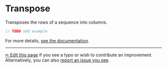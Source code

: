# Transpose

Transposes the rows of a sequence into columns.

```c# --destination-file ../code/Program.cs --region statements --project ../code/TryMoreLinq.csproj
// TODO add example
```

For more details, [see the documentation][doc].

---

[&#x270F; Edit this page][edit] if you see a typo or wish to contribute an
improvement. Alternatively, you can also [report an issue you see][issue].


[edit]: https://github.com/morelinq/try/edit/master/m/transpose.md
[issue]: https://github.com/morelinq/try/issues/new?title=Transpose
[doc]: https://morelinq.github.io/3.1/ref/api/html/M_MoreLinq_MoreEnumerable_Transpose__1.htm
